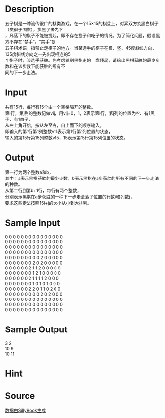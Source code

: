 
# Description

<div class="content"><div>五子棋是一种流传很广的棋类游戏，在一个15×15的棋盘上，对弈双方执黑白棋子（类似于围棋），执黑子者先下</div>
<div>，凡落下的棋子不能被提起，即不存在挪子和吃子的情况。为了简化问题，假设黑方不存在“禁手”，“禁手”是</div>
<div>五子棋术语，指禁止走棋子的地方。当某选手的棋子在横、竖、45度斜线方向、135度斜线方向之一先出现相连的5</div>
<div>个棋子时，该选手获胜。先考虑轮到黑棋走的一盘残局，请给出黑棋获胜的最少步数和在该步数下能获胜的所有不</div>
<div>同的下一步走法。</div></div>

# Input

<div class="content"><div>共有15行，每行有15个由一个空格隔开的整数。</div>
<div>第i行，第j列的整数记做vij，用vij=0，1，2表示第i行，第j列的位置为空、有1黑子、有1白子，</div>
<div>从左上角开始，按从左至右，自上而下的顺序输入，</div>
<div>即输入的第1行第1列整数v11表示第1行第1列位置的状态，</div>
<div>输入的第15行第15列整数v15，15表示第15行第15列位置的状态。</div></div>

# Output

<div class="content"><div>第一行为两个整数a和b，</div>
<div>其中：a表示黑棋获胜的最少步数，b表示黑棋在a步获胜的所有不同的下一步走法的种数。</div>
<div>从第二行到第b+1行，每行有两个整数，</div>
<div>分别表示黑棋在a步获胜的一种下一步走法落子位置的行数i和列数j，</div>
<div>要求这些走法按照15i+j的大小从小到大排列。</div></div>

# Sample Input

<div class="content"><span class="sampledata">0 0 0 0 0 0 0 0 0 0 0 0 0 0 0<br/>
0 0 0 0 0 0 0 0 0 0 0 0 0 0 0<br/>
0 0 0 0 0 0 0 0 0 0 0 0 0 0 0<br/>
0 0 0 0 0 0 0 0 0 0 0 0 0 0 0<br/>
0 0 0 0 0 0 0 0 0 2 0 0 0 0 0<br/>
0 0 0 0 0 0 0 2 0 2 0 0 0 0 0<br/>
0 0 0 0 0 0 2 1 1 2 0 0 0 0 0<br/>
0 0 0 0 0 0 0 1 2 1 0 0 0 0 0<br/>
0 0 0 0 0 0 2 1 1 1 1 2 0 0 0<br/>
0 0 0 0 0 0 0 1 0 1 0 1 0 0 0<br/>
0 0 0 0 0 0 2 2 0 1 1 0 2 0 0<br/>
0 0 0 0 0 0 0 0 0 2 0 2 0 0 0<br/>
0 0 0 0 0 0 0 0 0 0 0 0 0 0 0<br/>
0 0 0 0 0 0 0 0 0 0 0 0 0 0 0<br/>
0 0 0 0 0 0 0 0 0 0 0 0 0 0 0</span></div>

# Sample Output

<div class="content"><span class="sampledata">3 2<br/>
10 9<br/>
10 11</span></div>

# Hint

<div class="content"><p></p></div>

# Source

<div class="content"><p><a href="problemset.php?search=数据由SillyHook生成">数据由SillyHook生成</a></p></div>

